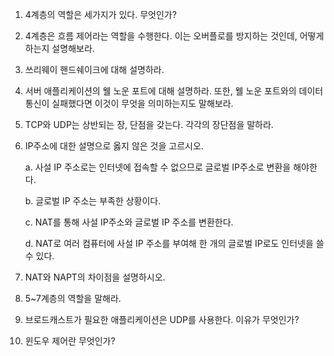 1. 4계층의 역할은 세가지가 있다. 무엇인가?



2. 4계층은 흐름 제어라는 역할을 수행한다. 이는 오버플로를 방지하는 것인데, 어떻게 하는지 설명해보라.



3. 쓰리웨이 핸드쉐이크에 대해 설명하라.



4. 서버 애플리케이션의 웰 노운 포트에 대해 설명하라. 또한, 웰 노운 포트와의 데이터 통신이 실패했다면 이것이 무엇을 의미하는지도 말해보라.



5. TCP와 UDP는 상반되는 장, 단점을 갖는다. 각각의 장단점을 말하라.



6. IP주소에 대한 설명으로 옳지 않은 것을 고르시오.

   a. 사설 IP 주소로는 인터넷에 접속할 수 없으므로 글로벌 IP주소로 변환을 해야한다.

   b. 글로벌 IP 주소는 부족한 상황이다.

   c. NAT를 통해 사설 IP주소와 글로벌 IP 주소를 변환한다.

   d. NAT로 여러 컴퓨터에 사설 IP 주소를 부여해 한 개의 글로벌 IP로도 인터넷을 쓸 수 있다.



7. NAT와 NAPT의 차이점을 설명하시오.



8. 5~7계층의 역할을 말해라.



9. 브로드캐스트가 필요한 애플리케이션은 UDP를 사용한다. 이유가 무엇인가?



10. 윈도우 제어란 무엇인가?